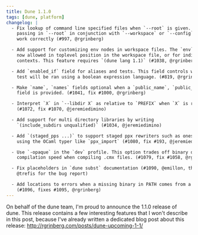 ```yaml
---
title: Dune 1.1.0
tags: [dune, platform]
changelog: |
  - Fix lookup of command line specified files when `--root` is given. Previously,
    passing in `--root` in conjunction with `--workspace` or `--config` would not
    work correctly (#997, @rgrinberg)

  - Add support for customizing env nodes in workspace files. The `env` stanza is
    now allowed in toplevel position in the workspace file, or for individual
    contexts. This feature requires `(dune lang 1.1)` (#1038, @rgrinberg)

  - Add `enabled_if` field for aliases and tests. This field controls whether the
    test will be ran using a boolean expression language. (#819, @rgrinberg)

  - Make `name`, `names` fields optional when a `public_name`, `public_names`
    field is provided. (#1041, fix #1000, @rgrinberg)

  - Interpret `X` in `--libdir X` as relative to `PREFIX` when `X` is relative
    (#1072, fix #1070, @jeremiedimino)

  - Add support for multi directory libraries by writing
    `(include_subdirs unqualified)` (#1034, @jeremiedimino)

  - Add `(staged_pps ...)` to support staged ppx rewriters such as ones
    using the OCaml typer like `ppx_import` (#1080, fix #193, @jeremiedimino)

  - Use `-opaque` in the `dev` profile. This option trades off binary quality for
    compilation speed when compiling .cmx files. (#1079, fix #1058, @rgrinberg)

  - Fix placeholders in `dune subst` documentation (#1090, @emillon, thanks
    @trefis for the bug report)

  - Add locations to errors when a missing binary in PATH comes from a dune file
    (#1096, fixes #1095, @rgrinberg)
---
```


On behalf of the dune team, I'm proud to announce the 1.1.0 release of dune. This release contains a few interesting features that I won't describe in this post, because I've already written a dedicated blog post about this release: http://rgrinberg.com/posts/dune-upcoming-1-1/
